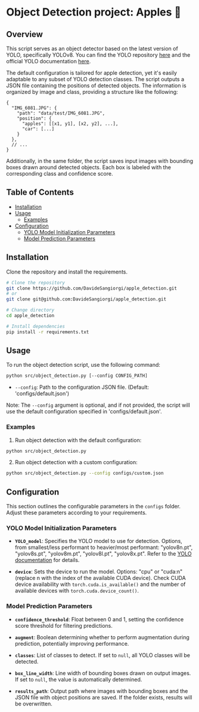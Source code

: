 # Object Detection project: Apples :apple:


## Overview

This script serves as an object detector based on the latest version of YOLO, specifically YOLOv8. 
You can find the YOLO repository [here](https://github.com/ultralytics/ultralytics) 
and the official YOLO documentation [here](https://docs.ultralytics.com/).

The default configuration is tailored for apple detection, yet it's easily adaptable to any subset of YOLO detection classes. 
The script outputs a JSON file containing the positions of detected objects. 
The information is organized by image and class, providing a structure like the following:

```
{
  "IMG_6081.JPG": {
    "path": "data/test/IMG_6081.JPG",
    "position": {
      "apples": [[x1, y1], [x2, y2], ...],
      "car": [...]
    }
  },
  // ...
}
```

Additionally, in the same folder, the script saves input images with bounding boxes drawn around detected objects. 
Each box is labeled with the corresponding class and confidence score.

## Table of Contents

- [Installation](#Installation)
- [Usage](#Usage)
  - [Examples](#Examples)
- [Configuration](#configuration)
  - [YOLO Model Initialization Parameters](#YOLO-Model-Initialization-Parameters)
  - [Model Prediction Parameters](#Model-Prediction-Parameters)


## Installation
Clone the repository and install the requirements.

```bash
# Clone the repository
git clone https://github.com/DavideSangiorgi/apple_detection.git
# or
git clone git@github.com:DavideSangiorgi/apple_detection.git

# Change directory
cd apple_detection

# Install dependencies
pip install -r requirements.txt
```

## Usage

To run the object detection script, use the following command:

```bash
python src/object_detection.py [--config CONFIG_PATH]
```

- `--config`: Path to the configuration JSON file. (Default: 'configs/default.json')

Note: The `--config` argument is optional, and if not provided, 
the script will use the default configuration specified in 'configs/default.json'.

### Examples

1. Run object detection with the default configuration:

```bash
python src/object_detection.py
```

2. Run object detection with a custom configuration:

```bash
python src/object_detection.py --config configs/custom.json
```

## Configuration

This section outlines the configurable parameters in the `configs` folder. Adjust these parameters according to your requirements.

### YOLO Model Initialization Parameters

- **`YOLO_model`**: Specifies the YOLO model to use for detection. 
Options, from smallest/less performant to heavier/most performant: "yolov8n.pt", "yolov8s.pt", "yolov8m.pt", "yolov8l.pt", "yolov8x.pt". 
Refer to the [YOLO documentation](https://docs.ultralytics.com/) for details.

- **`device`**: Sets the device to run the model. 
Options: "cpu" or "cuda:n" (replace n with the index of the available CUDA device). 
Check CUDA device availability with `torch.cuda.is_available()` and the number of available devices with `torch.cuda.device_count()`.

### Model Prediction Parameters

- **`confidence_threshold`**: Float between 0 and 1, setting the confidence score threshold for filtering predictions.

- **`augment`**: Boolean determining whether to perform augmentation during prediction, potentially improving performance.

- **`classes`**: List of classes to detect. If set to `null`, all YOLO classes will be detected.

- **`box_line_width`**: Line width of bounding boxes drawn on output images. If set to `null`, the value is automatically determined.

- **`results_path`**: Output path where images with bounding boxes and the JSON file with object positions are saved. If the folder exists, results will be overwritten.


